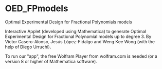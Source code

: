 # OED_FPmodels

Optimal Experimental Design for Fractional Polynomials models

Interactive Applet (developed using Mathematica) to generate Optimal Experimental Design for Fractional Polynomial models up to degree 3.
By Víctor Casero-Alonso, Jesús López-Fidalgo and Weng Kee Wong (with the help of Diego Urruchi).

To run our "app", the free Wolfram Player from wolfram.com is needed (or a version 8 or higher of Mathematica software).
